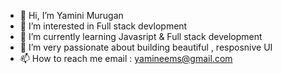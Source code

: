 - 👋 Hi, I’m Yamini Murugan
- 👀 I’m interested in Full stack devlopment
- 🌱 I’m currently learning Javasript & Full stack development 
- 💞️ I’m very passionate about building beautiful , resposnive UI
- 📫 How to reach me email : yamineems@gmail.com

<!---
YaminiMurugan/YaminiMurugan is a ✨ special ✨ repository because its `README.md` (this file) appears on your GitHub profile.
You can click the Preview link to take a look at your changes.
--->

